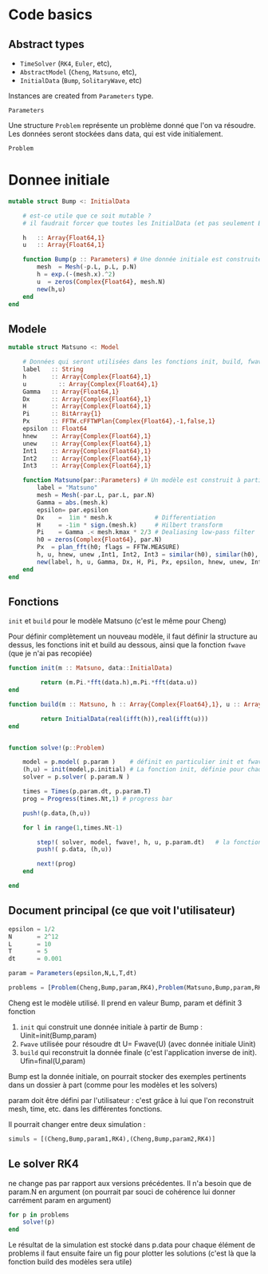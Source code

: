# Code basics

## Abstract types

  - `TimeSolver` (`RK4`, `Euler`, etc), 
  - `AbstractModel` (`Cheng`, `Matsuno`, etc), 
  - `InitialData` (`Bump`, `SolitaryWave`, etc)

Instances are created from `Parameters` type.

```@docs
Parameters
```

Une structure `Problem`  représente un problème donné que l'on va résoudre.
Les données seront stockées dans data, qui est vide initialement.

```@docs
Problem
```

# Donnee initiale

```julia
mutable struct Bump <: InitialData  

    # est-ce utile que ce soit mutable ?
    # il faudrait forcer que toutes les InitialData (et pas seulement Bump) donnent h et u vecteurs réels

    h   :: Array{Float64,1}
    u   :: Array{Float64,1}

    function Bump(p :: Parameters) # Une donnée initiale est construite à partir de son nom et de la donnée de Parameters
    	mesh  = Mesh(-p.L, p.L, p.N)
    	h = exp.(-(mesh.x).^2)
    	u  = zeros(Complex{Float64}, mesh.N)
    	new(h,u)
    end
end
```

## Modele

```julia
mutable struct Matsuno <: Model  

    # Données qui seront utilisées dans les fonctions init, build, fwave! (et fig pour label)
    label   :: String
    h       :: Array{Complex{Float64},1}
    u	      :: Array{Complex{Float64},1}
    Gamma   :: Array{Float64,1}
    Dx      :: Array{Complex{Float64},1}
    H       :: Array{Complex{Float64},1}
    Pi      :: BitArray{1}
    Px      :: FFTW.cFFTWPlan{Complex{Float64},-1,false,1}
    epsilon :: Float64
    hnew    :: Array{Complex{Float64},1}
    unew    :: Array{Complex{Float64},1}
    Int1    :: Array{Complex{Float64},1}
    Int2    :: Array{Complex{Float64},1}
    Int3    :: Array{Complex{Float64},1}

    function Matsuno(par::Parameters) # Un modèle est construit à partir de son nom et de la donnée de Parameters
        label = "Matsuno"
        mesh = Mesh(-par.L, par.L, par.N)
        Gamma = abs.(mesh.k)
        epsilon= par.epsilon
        Dx    =  1im * mesh.k            # Differentiation
        H     = -1im * sign.(mesh.k)     # Hilbert transform
        Pi    = Gamma .< mesh.kmax * 2/3 # Dealiasing low-pass filter
        h0 = zeros(Complex{Float64}, par.N)
        Px  = plan_fft(h0; flags = FFTW.MEASURE)
        h, u, hnew, unew ,Int1, Int2, Int3 = similar(h0), similar(h0), similar(h0), similar(h0), similar(h0), similar(h0), similar(h0)
        new(label, h, u, Gamma, Dx, H, Pi, Px, epsilon, hnew, unew, Int1, Int2, Int3)
    end
end
```

## Fonctions

`init` et `build` pour le modèle Matsuno (c'est le même pour Cheng)

Pour définir complètement un nouveau modèle, il faut définir la structure au
dessus, les fonctions init et build au dessous, ainsi que la fonction `fwave`
(que je n'ai pas recopiée)

```julia
function init(m :: Matsuno, data::InitialData)

         return (m.Pi.*fft(data.h),m.Pi.*fft(data.u))
end

function build(m :: Matsuno, h :: Array{Complex{Float64},1}, u :: Array{Complex{Float64},1})

         return InitialData(real(ifft(h)),real(ifft(u)))
end


function solve!(p::Problem)

    model = p.model( p.param )    # définit en particulier init et fwave! utilisés ci-dessous
  	(h,u) = init(model,p.initial) # La fonction init, définie pour chaque modèle ransforme la donnée initiale
  	solver = p.solver( p.param.N )

  	times = Times(p.param.dt, p.param.T)
  	prog = Progress(times.Nt,1) # progress bar

    push!(p.data,(h,u))

    for l in range(1,times.Nt-1)

        step!( solver, model, fwave!, h, u, p.param.dt)   # la fonction step ne change pas par rapport aux versions précédentes
        push!( p.data, (h,u))   

        next!(prog)
    end

end
```

## Document principal (ce que voit l'utilisateur)

```julia
epsilon = 1/2
N       = 2^12
L       = 10
T       = 5
dt      = 0.001

param = Parameters(epsilon,N,L,T,dt)

problems = [Problem(Cheng,Bump,param,RK4),Problem(Matsuno,Bump,param,RK4)]
```

Cheng est le modèle utilisé. Il prend en valeur Bump, param et définit 3 fonction

  1. `init` qui construit une donnée initiale à partir de Bump : Uinit=init(Bump,param)
  2. `Fwave` utilisée pour résoudre dt U= Fwave(U) (avec donnée initiale Uinit)
  3. `build` qui reconstruit la donnée finale (c'est l'application inverse de init). Ufin=final(U,param)

Bump est la donnée initiale, on pourrait stocker des exemples pertinents dans un dossier à part (comme pour les modèles et les solvers)

param doit être défini par l'utilisateur : c'est grâce à lui que l'on reconstruit mesh, time, etc. dans les différentes fonctions.

Il pourrait changer entre deux simulation  :

```julia
simuls = [(Cheng,Bump,param1,RK4),(Cheng,Bump,param2,RK4)]
```

## Le solver RK4
ne change pas par rapport aux versions précédentes. Il n'a besoin que de param.N en argument (on pourrait par souci de cohérence lui donner carrément param en argument)

```julia
for p in problems
    solve!(p)
end
```  

Le résultat de la simulation est stocké dans p.data pour chaque élément de problems
il faut ensuite faire un fig pour plotter les solutions (c'est là que la fonction build des modèles sera utile)
